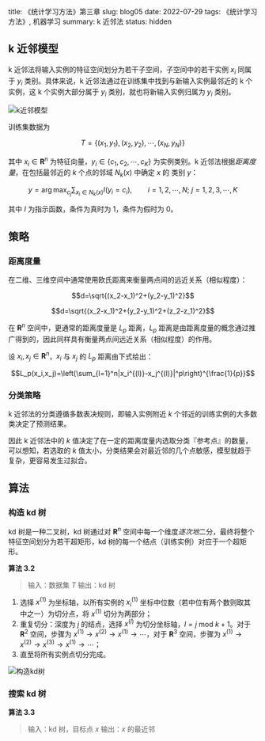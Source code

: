 title: 《统计学习方法》第三章
slug: blog05
date: 2022-07-29
tags: 《统计学习方法》, 机器学习
summary: k 近邻法
status: hidden

## k 近邻模型

k 近邻法将输入实例的特征空间划分为若干子空间，子空间中的若干实例 $x_i$ 同属于 $y_i$ 类别。具体来说，k 近邻法通过在训练集中找到与新输入实例最邻近的 k 个实例，这 k 个实例大部分属于 $y_i$ 类别，就也将新输入实例归属为 $y_i$ 类别。

![k近邻模型](https://storage.live.com/items/4D18B16B8E0B1EDB!7519?authkey=ALYpzW-ZQ_VBXTU)

训练集数据为

$$
T=\{ (x_1,y_1),(x_2,y_2),\cdots,(x_N,y_N) \}
$$

其中 $x_i\in\mathbf{R}^n$ 为特征向量，$y_i\in\{c_1,c_2,\cdots,c_K\}$ 为实例类别。k 近邻法根据<em>距离度量</em>，在包括最邻近的 $k$ 个点的邻域 $N_k(x)$ 中确定 $x$ 的 类别 $y$：


$$y=\arg \max_{c_j}\sum_{x_i\in N_k(x)}I(y_i=c_i),\qquad i=1,2,\cdots,N;\ j=1,2,3,\cdots,K$$

其中 $I$ 为指示函数，条件为真时为 $1$，条件为假时为 $0$。

## 策略

### 距离度量

在二维、三维空间中通常使用欧氏距离来衡量两点间的远近关系（相似程度）：

$$d=\sqrt{(x_2-x_1)^2+(y_2-y_1)^2}$$

$$d=\sqrt{(x_2-x_1)^2+(y_2-y_1)^2+(z_2-z_1)^2}$$

在 $\mathbf{R}^n$ 空间中，更通常的距离度量是 $L_p$ 距离，$L_p$ 距离是由距离度量的概念通过推广得到的，因此同样具有衡量两点间远近关系（相似程度）的作用。

设 $x_i,x_j\in\mathbf{R}^n$，$x_i$ 与 $x_j$ 的 $L_p$ 距离由下式给出：

$$L_p(x_i,x_j)=\left(\sum_{l=1}^n|x_i^{(l)}-x_j^{(l)}|^p\right)^{\frac{1}{p}}$$

### 分类策略

k 近邻法的分类遵循多数表决规则，即输入实例附近 $k$ 个邻近的训练实例的大多数类决定了预测结果。

因此 k 近邻法中的 $k$ 值决定了在一定的距离度量内选取分类『参考点』的数量，可以想知，若选取的 $k$ 值太小，分类结果会对最近邻的几个点敏感，模型就趋于复杂，更容易发生过拟合。

## 算法

### 构造 kd 树

kd 树是一种二叉树，kd 树通过对 $\mathbf{R}^n$ 空间中每一个维度<em>逐次地</em>二分，最终将整个特征空间划分为若干超矩形，kd 树的每一个结点（训练实例）对应于一个超矩形。

**算法 3.2**

> 输入：数据集 $T$
> 输出：kd 树

1. 选择 $x^{(1)}$ 为坐标轴，以所有实例的 $x_i^{(1)}$ 坐标中位数（若中位有两个数则取其中之一）为切分点，将 $x^{(1)}$ 切分为两部分；
2. 重复切分：深度为 $j$ 的结点，选择 $x^{(l)}$ 为切分坐标轴，$l=j\ \mathrm{mod}\ k+1$。对于 $\mathbf{R}^2$ 空间，步骤为 $x^{(1)}\rightarrow x^{(2)}\rightarrow x^{(1)}\rightarrow\cdots$，对于 $\mathbf{R}^3$ 空间，步骤为 $x^{(1)}\rightarrow x^{(2)}\rightarrow x^{(3)}\rightarrow x^{(1)}\rightarrow\cdots$；
3. 直至将所有实例点切分完成。

![构造kd树](https://storage.live.com/items/4D18B16B8E0B1EDB!7521?authkey=ALYpzW-ZQ_VBXTU)

### 搜索 kd 树

**算法 3.3**

> 输入：kd 树，目标点 $x$
> 输出：$x$ 的最近邻

